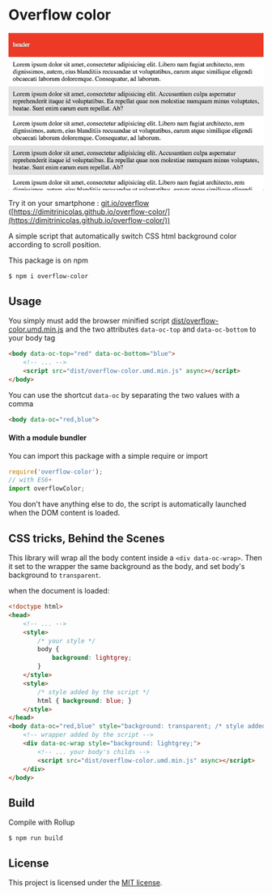 # Overflow color

![Demo](gif.gif)

Try it on your smartphone : [git.io/overflow](https://dimitrinicolas.github.io/overflow-color/) ([https://dimitrinicolas.github.io/overflow-color/](https://dimitrinicolas.github.io/overflow-color/))

A simple script that automatically switch CSS html background color according to scroll position.

This package is on npm
```console
$ npm i overflow-color
```

## Usage

You simply must add the browser minified script [dist/overflow-color.umd.min.js](dist/overflow-color.umd.min.js) and the two attributes `data-oc-top` and `data-oc-bottom` to your body tag

```html
<body data-oc-top="red" data-oc-bottom="blue">
    <!-- ... -->
    <script src="dist/overflow-color.umd.min.js" async></script>
</body>
```

You can use the shortcut `data-oc` by separating the two values with a comma

```html
<body data-oc="red,blue">
```

#### With a module bundler

You can import this package with a simple require or import

```javascript
require('overflow-color');
// with ES6+
import overflowColor;
```

You don't have anything else to do, the script is automatically launched when the DOM content is loaded.

## CSS tricks, Behind the Scenes

This library will wrap all the body content inside a `<div data-oc-wrap>`.
Then it set to the wrapper the same background as the body, and set body's background to `transparent`.

when the document is loaded:
```html
<!doctype html>
<head>
    <!-- ... -->
    <style>
        /* your style */
        body {
            background: lightgrey;
        }
    </style>
    <style>
        /* style added by the script */
        html { background: blue; }
    </style>
</head>
<body data-oc="red,blue" style="background: transparent; /* style added by the script */ ">
    <!-- wrapper added by the script -->
    <div data-oc-wrap style="background: lightgrey;">
        <!-- ... your body's childs -->
        <script src="dist/overflow-color.umd.min.js" async></script>
    </div>
</body>
```

## Build

Compile with Rollup
```console
$ npm run build
```

## License

This project is licensed under the [MIT license](LICENSE).
